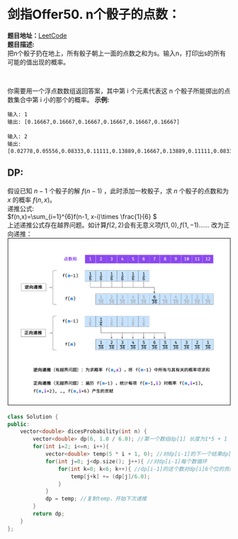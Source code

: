 # 剑指Offer50. n个骰子的点数：  
**题目地址：**[LeetCode](https://leetcode-cn.com/problems/nge-tou-zi-de-dian-shu-lcof/)  
**题目描述:**  
把n个骰子扔在地上，所有骰子朝上一面的点数之和为s。输入n，打印出s的所有可能的值出现的概率。

 

你需要用一个浮点数数组返回答案，其中第 i 个元素代表这 n 个骰子所能掷出的点数集合中第 i 小的那个的概率。
**示例:**
```
输入: 1
输出: [0.16667,0.16667,0.16667,0.16667,0.16667,0.16667]

输入: 2
输出: [0.02778,0.05556,0.08333,0.11111,0.13889,0.16667,0.13889,0.11111,0.08333,0.05556,0.02778]
```

## DP:  
假设已知 $n - 1$ 个骰子的解 $f(n - 1)$ ，此时添加一枚骰子，求 $n$ 个骰子的点数和为 $x$ 的概率 $f(n, x)$。  
递推公式:  
$f(n,x)=\sum_{i=1}^{6}f(n-1, x-i)\times \frac{1}{6}  $  
上述递推公式存在越界问题。如计算$f(2,2)$会有无意义项$f(1,0), f(1,-1)......$
改为正向递推：  
![](./Pic/60_0.png)  
```cpp
class Solution {
public:
    vector<double> dicesProbability(int n) {
        vector<double> dp(6, 1.0 / 6.0); //第一个数组dp[1] 长度为1*5 + 1
        for(int i=2; i<=n; i++){
            vector<double> temp(5 * i + 1, 0); //对dp[i-1]的下一个结果dp[i]，长度为5*i+1
            for(int j=0; j<dp.size(); j++){ //对dp[i-1]每个数循环
                for(int k=0; k<6; k++){ //dp[i-1]的这个数对dp[i]6个位的贡献
                    temp[j+k] += (dp[j]/6.0);
                }
            }
            dp = temp; //复制temp，开始下次递推
        }
        return dp;
    }
};
```
